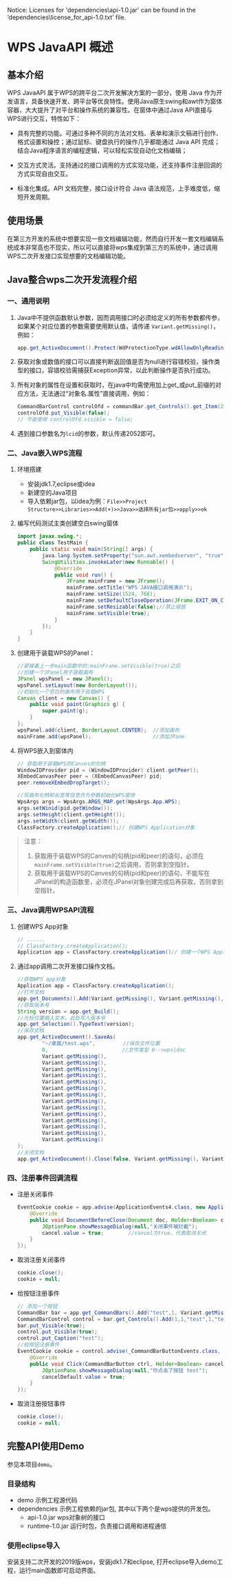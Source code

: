 Notice: Licenses for 'dependencies\api-1.0.jar' can be found in the ‘dependencies\license_for_api-1.0.txt’ file.

# WPS JavaAPI 概述 
## 基本介绍
WPS JavaAPI 属于WPS的跨平台二次开发解决方案的一部分，使用 Java 作为开发语言，具备快速开发、跨平台等优良特性。使用Java原生swing和awt作为窗体容器，大大提升了对平台和操作系统的兼容性。在窗体中通过Java API直接与WPS进行交互，特性如下：

- 具有完整的功能。可通过多种不同的方法对文档、表单和演示文稿进行创作、格式设置和操控；通过鼠标、键盘执行的操作几乎都能通过 Java API 完成；结合Java程序语言的编程逻辑，可以轻松实现自动化文档编辑；

- 交互方式灵活。支持通过的接口调用的方式实现功能，还支持事件注册回调的方式实现自由交互。

- 标准化集成。API 文档完整，接口设计符合 Java 语法规范，上手难度低，缩短开发周期。

## 使用场景
在第三方开发的系统中想要实现一些文档编辑功能，然而自行开发一套文档编辑系统成本非常高也不现实，所以可以直接将wps集成到第三方的系统中，通过调用WPS二次开发接口实现想要的文档编辑功能。

## Java整合wps二次开发流程介绍
### 一、通用说明
1. Java中不提供函数默认参数，因而调用接口时必须给定义的所有参数都传参，如果某个对应位置的参数需要使用默认值，请传递 `Variant.getMissing()`，例如：

    ```java
    app.get_ActiveDocument().Protect(WdProtectionType.wdAllowOnlyReading,Variant.getMissing(),Variant.getMissing(),Variant.getMissing(),Variant.getMissing());
    ```

2. 获取对象或数值的接口可以直接判断返回值是否为null进行容错校验，操作类型的接口，容错校验需捕获Exception异常，以此判断操作是否执行成功。
3. 所有对象的属性在设置和获取时，在java中均需使用加上get_或put_前缀的对应方法，无法通过“对象名.属性”直接调用，例如：

    ```java
    CommandBarControl controlOfd = commandBar.get_Controls().get_Item(26);
    controlOfd.put_Visible(false);
    // 不能使用 controlOfd.visible = false;
    ```

4. 遇到接口参数名为`lcid`的参数，默认传递2052即可。
   
### 二、Java嵌入WPS流程
1. 环境搭建
    - 安装jdk1.7,eclipse或idea
    - 新建空的Java项目
    - 导入依赖jar包，以idea为例：`File>>Project Structure>>Libraries>>Add(+)>>Java>>选择所有jar包>>apply>>ok`

2. 编写代码测试主类创建空白swing窗体

    ```java
    import javax.swing.*;
    public class TestMain {
        public static void main(String[] args) {
            java.lang.System.setProperty("sun.awt.xembedserver", "true");           //Linux下必须加这一句
            SwingUtilities.invokeLater(new Runnable() {
                @Override
                public void run() {
                    JFrame mainFrame = new JFrame();
                    mainFrame.setTitle("WPS JAVA接口调用演示");                       //设置显示窗口标题
                    mainFrame.setSize(1524, 768);                                   //设置窗口显示尺寸
                    mainFrame.setDefaultCloseOperation(JFrame.EXIT_ON_CLOSE);       //置窗口是否可以关闭
                    mainFrame.setResizable(false);//禁止缩放
                    mainFrame.setVisible(true);                                     //设置窗口是否可见
                }
            });
        }
    }
    ```

3. 创建用于装载WPS的Panel：

    ```java
    //紧接着上一步main函数中的:mainFrame.setVisible(true)之后
    //创建一个JPanel用于装载画布
    JPanel wpsPanel = new JPanel();
    wpsPanel.setLayout(new BorderLayout());
    //初始化一个空白的画布用于装载WPS
    Canvas client = new Canvas() {
        public void paint(Graphics g) {
            super.paint(g);
        }
    };
    wpsPanel.add(client, BorderLayout.CENTER);  //添加画布
    mainFrame.add(wpsPanel);                    //添加JPane
    ```

4. 将WPS嵌入到窗体内

    ```java
    // 获取用于装载WPS的Canves的句柄
    WindowIDProvider pid = (WindowIDProvider) client.getPeer();
    XEmbedCanvasPeer peer = (XEmbedCanvasPeer) pid;
    peer.removeXEmbedDropTarget();

    //将画布句柄和长宽等信息作为参数初始化WPS窗体
    WpsArgs args = WpsArgs.ARGS_MAP.get(WpsArgs.App.WPS);
    args.setWinid(pid.getWindow());
    args.setHeight(client.getHeight());
    args.setWidth(client.getWidth());
    ClassFactory.createApplication();// 创建WPS Application对象
    ```

> 注意：
> 1. 获取用于装载WPS的Canves的句柄(pid和peer)的语句，必须在`mainFrame.setVisible(true)`之后调用，否则拿到空指针。
> 2. 获取用于装载WPS的Canves的句柄(pid和peer)的语句，不能写在JPanel的构造函数里，必须在JPanel对象创建完成后再获取，否则拿到空指针。

### 三、Java调用WPSAPI流程
1. 创建WPS App对象

    ```java
    // ......
    // ClassFactory.createApplication();
    Application app = ClassFactory.createApplication()// 创建一个WPS Application对象
    ```

2. 通过app调用二次开发接口操作文档。

    ```java
    //获取WPS app对象
    Application app = ClassFactory.createApplication();
    //打开文档
    app.get_Documents().Add(Variant.getMissing(), Variant.getMissing(), Variant.getMissing(), Variant.getMissing());
    //获取版本号
    String version = app.get_Build();
    //光标位置插入文本，此处写入版本号
    app.get_Selection().TypeText(version);
    //保存文档
    app.get_ActiveDocument().SaveAs(
            "~/桌面/test.wps",         //保存文件位置
            0,                        //文件类型 0-->wps|doc
            Variant.getMissing(),
            Variant.getMissing(),
            Variant.getMissing(),
            Variant.getMissing(),
            Variant.getMissing(),
            Variant.getMissing(),
            Variant.getMissing(),
            Variant.getMissing(),
            Variant.getMissing(),
            Variant.getMissing(),
            Variant.getMissing(),
            Variant.getMissing(),
            Variant.getMissing(),
            Variant.getMissing()
    );
    //关闭文档
    app.get_ActiveDocument().Close(false, Variant.getMissing(), Variant.getMissing());
    ```

### 四、注册事件回调流程
- 注册关闭事件

    ```java
    EventCookie cookie = app.advise(ApplicationEvents4.class, new ApplicationEvents4() {
        @Override
        public void DocumentBeforeClose(Document doc, Holder<Boolean> cancel) {
            JOptionPane.showMessageDialog(null,"关闭事件被拦截");
            cancel.value = true;        //cancel为true，代表取消关闭
        }
    });
    ```

- 取消注册关闭事件

    ```java
    cookie.close();
    cookie = null;
    ```

- 给按钮注册事件

    ```java
    // 添加一个按钮
    CommandBar bar = app.get_CommandBars().Add("test",1, Variant.getMissing(), Variant.getMissing());
    CommandBarControl control = bar.get_Controls().Add(1,1,"test",1,"test");
    bar.put_Visible(true);
    control.put_Visible(true);
    control.put_Caption("test");
    //给按钮注册事件
    EventCookie cookie = control.advise(_CommandBarButtonEvents.class, new _CommandBarButtonEvents() {
        @Override
        public void Click(CommandBarButton ctrl, Holder<Boolean> cancelDefault) {
            JOptionPane.showMessageDialog(null,"你点击了按钮 test");
            cancelDefault.value = true;
        }
    });
    ```

- 取消注册按钮事件

    ```java
    cookie.close();
    cookie = null;
    ```

## 完整API使用Demo
参见本项目`demo`。

### 目录结构

* demo 示例工程源代码
* dependencies 示例工程依赖的jar包, 其中以下两个是wps提供的开发包。
	- api-1.0.jar wps对象树的接口
	- runtime-1.0.jar 运行时包，负责接口调用和进程通信
  
### 使用eclipse导入
安装支持二次开发的2019版wps，安装jdk1.7和eclipse, 打开eclipse导入demo工程，运行main函数即可启动界面。

